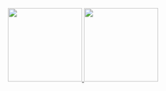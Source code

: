 <div align="center">
  <a href="https://github.com/ViniPetra">
    <img height="150em" src="https://github-readme-stats.vercel.app/api?username=ViniPetra&count_private=true&include_all_commits=true&show_icons=true&theme=tokyonight&hide_border=false&show_owner=true"/>
    <img height="150em" src="https://github-readme-stats.vercel.app/api/top-langs/?username=ViniPetra&theme=tokyonight&hide_border=false&&layout=compact"/>
  </a>
</div>
